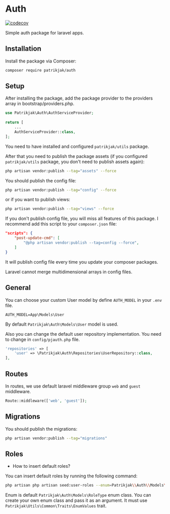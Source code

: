 # Auth

[![codecov](https://codecov.io/gh/patrikjak/auth/graph/badge.svg?token=A13B5F9FMZ)](https://codecov.io/gh/patrikjak/auth)

Simple auth package for laravel apps.

## Installation

Install the package via Composer:

```bash
composer require patrikjak/auth
```

## Setup
After installing the package, add the package provider to the providers array in bootstrap/providers.php.

```php
use Patrikjak\Auth\AuthServiceProvider;
 
return [
    ...
    AuthServiceProvider::class,
];
```

You need to have installed and configured `patrikjak/utils` package.

After that you need to publish the package assets (if you configured `patrikjak/utils` package, you don't need to publish assets again):

```bash
php artisan vendor:publish --tag="assets" --force
```

You should publish the config file:

```bash
php artisan vendor:publish --tag="config" --force
```

or if you want to publish views:

```bash
php artisan vendor:publish --tag="views" --force
```

If you don't publish config file, you will miss all features of this package. I recommend add this script to your `composer.json` file:

```json
"scripts": {
    "post-update-cmd": [
        "@php artisan vendor:publish --tag=config --force",
    ]
}
```

It will publish config file every time you update your composer packages.

Laravel cannot merge multidimensional arrays in config files.

## General

You can choose your custom User model by define `AUTH_MODEL` in your `.env` file.

```env
AUTH_MODEL=App\Models\User
```

By default `Patrikjak\Auth\Models\User` model is used.

Also you can change the default user repository implementation. You need to change in `config/pjauth.php` file.

```php
'repositories' => [
    'user' => \Patrikjak\Auth\Repositories\UserRepository::class,
],
```

## Routes
In routes, we use default laravel middleware group `web` and `guest` middleware.

```php
Route::middleware(['web', 'guest']);
```

## Migrations

You should publish the migrations:

```bash
php artisan vendor:publish --tag="migrations"
```

## Roles
- How to insert default roles?

You can insert default roles by running the following command:

```bash
php artisan php artisan seed:user-roles --enum=Patrikjak\\Auth\\Models\\RoleType
```

Enum is default `Patrikjak\Auth\Models\RoleType` enum class. You can create your own enum class and pass it as an argument.
It must use `Patrikjak\Utils\Common\Traits\EnumValues` trait.